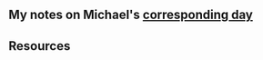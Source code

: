 ## My notes on Michael's [corresponding day](https://www.90daysofdevops.com/2022/day47/)


## Resources

